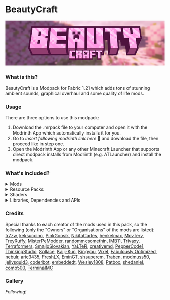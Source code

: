 # BeautyCraft

![BeautyCraft Banner Image](https://github.com/guefra/BeautyCraft/blob/main/src/images/banner.png?raw=true)

### What is this?

BeautyCraft is a Modpack for Fabric 1.21 which adds tons of stunning ambient sounds, graphical overhaul and some quality of life mods.

### Usage

There are three options to use this modpack:
1. Download the .mrpack file to your computer and open it with the Modrinth App which automatically installs it for you.
2. Go to _insert following modrinth link here_ 🙂 and download the file, then proceed like in step one.
3. Open the Modrinth App or any other Minecraft Launcher that supports direct modpack installs from Modrinth (e.g. ATLauncher) and install the modpack.

### What's included?

<details>
    <summary>
    Mods
    </summary>
    <ul>
        <li><p><a href="https://modrinth.com/mod/3dskinlayers">3D Skin Layers</a></p></li>
        <li><p><a href="https://modrinth.com/mod/just-zoom">Just Zoom</a></p></li>
        <li><p><a href="https://modrinth.com/mod/visuality">Visuality</a></p></li>
        <li><p><a href="https://modrinth.com/mod/glowing-torchflower">Glowing Torchflower</a></p></li>
        <li><p><a href="https://modrinth.com/mod/sound-physics-remastered">Sound Physics Remastered</a></p></li>
        <li><p><a href="https://modrinth.com/mod/better-f1-reborn">Better F1 Reborn</a></p></li>
        <li><p><a href="https://modrinth.com/mod/betterf3">BetterF3</a></p></li>
        <li><p><a href="https://modrinth.com/mod/shulkerboxtooltip">Shulker Box Tooltip</a></p></li>
        <li><p><a href="https://modrinth.com/mod/fallingleaves">Falling Leaves</a></p></li>
        <li><p><a href="https://modrinth.com/mod/flow">Flow</a></p></li>
        <li><p><a href="https://modrinth.com/mod/tiny-item-animations">Tiny Item Animations</a></p></li>
        <li><p><a href="https://modrinth.com/mod/modmenu">Mod Menu</a></p></li>
        <li><p><a href="https://modrinth.com/mod/smooth-scroll">Smooth Scrolling</a></p></li>
        <li><p><a href="https://modrinth.com/mod/mouse-tweaks">Mouse Tweaks</a></p></li>
        <li><p><a href="https://modrinth.com/mod/ambientsounds">Ambient Sounds</a></p></li>
        <li><p><a href="https://modrinth.com/mod/continuity">Continuity</a></p></li>
        <li><p><a href="https://modrinth.com/mod/ryoamiclights">RyoamicLights</a></p></li>
        <li><p><a href="https://modrinth.com/mod/presence-footsteps">Presence-Footsteps</a></p></li>
        <li><p><a href="https://modrinth.com/mod/clientsort">Client Sort</a></p></li>
    </ul>
</details>

<details>
    <summary>
    Resource Packs
    </summary>
    <ul>
        <li><p><a href="https://modrinth.com/resourcepack/compact-font/versions">Compact Font</a> (Updated to 1.21)</p></li>
        <li><p><a href="https://modrinth.com/resourcepack/colourful-containers-dark-mode-gui">Colourful containers Dark Mode GUI</a></p></li>
        <li><p><a href="https://modrinth.com/resourcepack/refined-enchants">Refined Entchants</a></p></li>
        <li><p><a href="https://modrinth.com/resourcepack/fast-better-grass">Fast Better Grass</a></p></li>
        <li><p><a href="https://modrinth.com/resourcepack/default-dark-mode">Default Dark Mode</a></p></li>
        <li><p><a href="https://modrinth.com/resourcepack/default-dark-mode-expansion">Default Dark Mode: Expansion</a></p></li>
        <li><p><a href="https://modrinth.com/resourcepack/fresh-animations">Fresh Animations</a></p></li>
    </ul>
</details>

<details>
    <summary>
    Shaders
    </summary>
    <ul>
        <li><p><a href="https://modrinth.com/shader/complementary-unbound">Complementary Shaders - Unbound</a></p></li>
    </ul>
</details>

<details>
    <summary>Libraries, Dependencies and APIs</summary>
    <ul>
        <li><a href="https://modrinth.com/mod/cit-resewn">CIT Resewn</a></li>
        <li><a href="https://modrinth.com/mod/entity-model-features">[EMF] Entity Model Features</a></li>
        <li><a href="https://modrinth.com/mod/entitytexturefeatures">[ETF] Entity Texture Features</a></li>
        <li><a href="https://modrinth.com/mod/fabric-api">Fabric API</a></li>
        <li><a href="https://modrinth.com/mod/sodium">Sodium</a></li>
        <li><a href="https://modrinth.com/mod/iris">Iris Shaders</a></li>
        <li><a href="https://modrinth.com/mod/lithium">Lithium</a></li>
        <li><a href="https://modrinth.com/mod/modernfix">ModernFix</a></li>
        <li><a href="https://modrinth.com/mod/servercore">ServerCore</a></li>
        <li><a href="https://modrinth.com/mod/placeholder-api">Text Placeholder API</a></li>
        <li><a href="https://modrinth.com/mod/cloth-config">Cloth Config API</a></li>
        <li><a href="https://modrinth.com/mod/konkrete">Konkrete</a></li>
        <li><a href="https://modrinth.com/mod/mru">M.R.U</a></li>
        <li><a href="https://modrinth.com/mod/indium">Indium</a></li>
    </ul>
</details>

### Credits

Special thanks to each creator of the mods used in this pack, so the following (only the "Owners" or "Organisations" of the mods are listed):
[tr7zw](https://modrinth.com/user/tr7zw), [keksuccino](https://modrinth.com/user/keksuccino), [PinkGoosik](https://modrinth.com/user/PinkGoosik), [NikitaCartes](https://modrinth.com/user/NikitaCartes), [henkelmax](https://modrinth.com/user/henkelmax), [MovTery](https://modrinth.com/user/MovTery), [TreyRuffy](https://modrinth.com/user/TreyRuffy), [MisterPeModder](https://modrinth.com/user/MisterPeModder), [randommcsomethin](https://modrinth.com/user/randommcsomethin), [IMB11](https://modrinth.com/user/IMB11), [Trivaxy](https://modrinth.com/user/Trivaxy), [Terraformers](https://modrinth.com/organization/terraformers), [SmajloSlovakian](https://modrinth.com/user/SmajloSlovakian), [YaLTeR](https://modrinth.com/user/YaLTeR), [creativemd](https://modrinth.com/user/creativemd), [PepperCode1](https://modrinth.com/user/PepperCode1), [ThinkingStudio](https://modrinth.com/organization/thinkingstudio), [Sollace](https://modrinth.com/user/Sollace), [Kaiji-Kun](https://modrinth.com/user/Kaiji-Kun), [Kingybu](https://modrinth.com/user/Kingybu), [Vixel](https://modrinth.com/user/Vixel), [Fabulously Optimized](https://modrinth.com/organization/fabulously-optimized), [nebulr](https://modrinth.com/user/nebulr), [aric3435](https://modrinth.com/user/aric3435), [FreshLX](https://modrinth.com/user/FreshLX), [EminGT](https://modrinth.com/user/EminGT), [shsupercm](https://modrinth.com/user/shsupercm), [Traben](https://modrinth.com/user/Traben), [modmuss50](https://modrinth.com/user/modmuss50), [jellysquid3](https://modrinth.com/user/jellysquid3), [coderbot](https://modrinth.com/user/coderbot), [embeddedt](https://modrinth.com/user/embeddedt), [Wesley1808](https://modrinth.com/user/Wesley1808), [Patbox](https://modrinth.com/user/Patbox), [shedaniel](https://modrinth.com/user/shedaniel), [comp500](https://modrinth.com/user/comp500), [TerminalMC](https://modrinth.com/organization/terminalmc)

### Gallery

_Following!_
